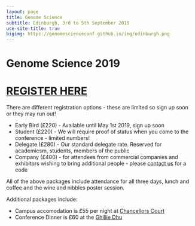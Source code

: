 ```yaml
---
layout: page
title: Genome Science
subtitle: Edinburgh, 3rd to 5th September 2019
use-site-title: true
bigimg: https://genomescienceconf.github.io/img/edinburgh.png
---
```


# Genome Science 2019

# [REGISTER HERE](https://www.efdelegates.ed.ac.uk/genomescience2019)

There are different registration options - these are limited so sign up soon or they may run out!

* Early Bird (£220) - Available until May 1st 2019, sign up soon
* Student (£220) - We will require proof of status when you come to the conference - limited numbers!
* Delegate (£280) - Our standard delegate rate. Reserved for academicsm, students, members of the public
* Company (£400) - for attendees from commercial companies and exhibitors wishing to bring additional people - please [contact us](mailto:genome2019@ed.ac.uk) for a code

All of the above packages include attendance for all three days, lunch and coffee and the wine and nibbles poster session.

Additional packages include:

* Campus accomodation is £55 per night at [Chancellors Court](https://www.edinburghfirst.co.uk/accommodation/pollock-halls/chancellors-court-and-john-burnett/)
* Conference Dinner is £60 at the [Ghillie Dhu](http://genomescience.co.uk/venue/#dinner)
